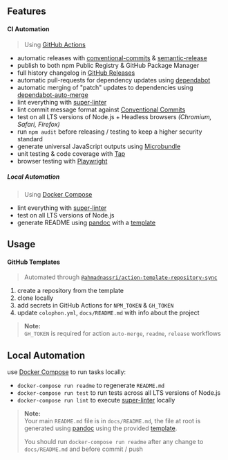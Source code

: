 ## Features

#### CI Automation

> Using [GitHub Actions]

- automatic releases with [conventional-commits] & [semantic-release]
- publish to both npm Public Registry & GitHub Package Manager
- full history changelog in [GitHub Releases]
- automatic pull-requests for dependency updates using [dependabot]
- automatic merging of "patch" updates to dependencies using [dependabot-auto-merge]
- lint everything with [super-linter]
- lint commit message format against [Conventional Commits]
- test on all LTS versions of Node.js + Headless browsers _(Chromium, Safari, Firefox)_
- run `npm audit` before releasing / testing to keep a higher security standard
- generate universal JavaScript outputs using [Microbundle]
- unit testing & code coverage with [Tap] 
- browser testing with [Playwright]

##### Local Automation

> Using [Docker Compose]

- lint everything with [super-linter]
- test on all LTS versions of Node.js
- generate README using [pandoc] with a [template](./docs/README.template)

## Usage

#### GitHub Templates

> Automated through [`@ahmadnassri/action-template-repository-sync`](https://github.com/ahmadnassri/action-template-repository-sync)

1. create a repository from the template
1. clone locally
1. add secrets in GitHub Actions for `NPM_TOKEN` & `GH_TOKEN`
1. update `colophon.yml`, `docs/README.md` with info about the project
  
> **Note:**  
> `GH_TOKEN` is required for action `auto-merge`, `readme`, `release` workflows

## Local Automation

use [Docker Compose] to run tasks locally:

- `docker-compose run readme` to regenerate `README.md`
- `docker-compose run test` to run tests across all LTS versions of Node.js
- `docker-compose run lint` to execute [super-linter] locally

> **Note:**  
> Your main `README.md` file is in `docs/README.md`, the file at root is generated using [pandoc] using the provided [template](./docs/README.template).  
>
> You should run `docker-compose run readme` after any change to `docs/README.md` and before commit / push

[Tap]: https://node-tap.org
[Playwright]: https://playwright.dev/
[Microbundle]: https://github.com/developit/microbundle
[GitHub Releases]: https://github.com/ahmadnassri/template-js-lib/releases
[conventional-commits]: https://www.conventionalcommits.org/
[dependabot-auto-merge]: https://github.com/marketplace/actions/dependabot-auto-merge
[dependabot]: https://dependabot.com/
[Docker Compose]: https://docs.docker.com/compose/
[GitHub Actions]: https://github.com/features/actions
[pandoc]: https://pandoc.org/
[semantic-release]: https://github.com/marketplace/actions/conventional-semantic-release
[super-linter]: https://github.com/github/super-linter
[Conventional Commits]: https://www.conventionalcommits.org/en/v1.0.0/
